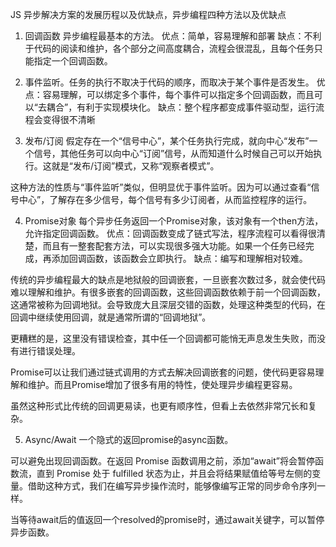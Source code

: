 JS 异步解决方案的发展历程以及优缺点，异步编程四种方法以及优缺点

1. 回调函数
异步编程最基本的方法。
优点：简单，容易理解和部署
缺点：不利于代码的阅读和维护，各个部分之间高度耦合，流程会很混乱，且每个任务只能指定一个回调函数。

2. 事件监听。任务的执行不取决于代码的顺序，而取决于某个事件是否发生。
优点：容易理解，可以绑定多个事件，每个事件可以指定多个回调函数，而且可以“去耦合”，有利于实现模块化。
缺点：整个程序都变成事件驱动型，运行流程会变得很不清晰

3. 发布/订阅
假定存在一个“信号中心”，某个任务执行完成，就向中心“发布”一个信号，其他任务可以向中心“订阅”信号，从而知道什么时候自己可以开始执行。这就是“发布/订阅”模式，又称“观察者模式”。

这种方法的性质与“事件监听”类似，但明显优于事件监听。因为可以通过查看“信号中心”，了解存在多少信号，每个信号有多少订阅者，从而监控程序的运行。

4. Promise对象
每个异步任务返回一个Promise对象，该对象有一个then方法，允许指定回调函数。
优点：回调函数变成了链式写法，程序流程可以看得很清楚，而且有一整套配套方法，可以实现很多强大功能。如果一个任务已经完成，再添加回调函数，该函数会立即执行。
缺点：编写和理解相对较难。

传统的异步编程最大的缺点是地狱般的回调嵌套，一旦嵌套次数过多，就会使代码难以理解和维护。有很多嵌套的回调函数，这些回调函数依赖于前一个回调函数，这通常被称为回调地狱。会导致庞大且深层交错的函数，处理这种类型的代码，在回调中继续使用回调，就是通常所谓的“回调地狱”。

更糟糕的是，这里没有错误检查，其中任一个回调都可能悄无声息发生失败，而没有进行错误处理。

Promise可以让我们通过链式调用的方式去解决回调嵌套的问题，使代码更容易理解和维护。而且Promise增加了很多有用的特性，使处理异步编程更容易。

虽然这种形式比传统的回调更易读，也更有顺序性，但看上去依然非常冗长和复杂。

5. Async/Await
一个隐式的返回promise的async函数。

可以避免出现回调函数。在返回 Promise 函数调用之前，添加“await”将会暂停函数流，直到 Promise 处于 fulfilled 状态为止，并且会将结果赋值给等号左侧的变量。借助这种方式，我们在编写异步操作流时，能够像编写正常的同步命令序列一样。

当等待await后的值返回一个resolved的promise时，通过await关键字，可以暂停异步函数。